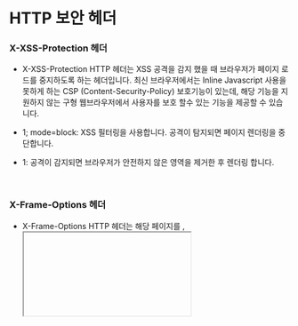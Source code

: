 # HTTP 보안 헤더

### X-XSS-Protection 헤더

- X-XSS-Protection HTTP 헤더는 XSS 공격을 감지 했을 때 브라우저가 페이지 로드를 중지하도록 하는 헤더입니다. 최신 브라우저에서는 Inline Javascript 사용을 못하게 하는 CSP (Content-Security-Policy) 보호기능이 있는데, 해당 기능을 지원하지 않는 구형 웹브라우저에서 사용자를 보호 할수 있는 기능을 제공할 수 있습니다.

- 1; mode=block: XSS 필터링을 사용합니다. 공격이 탐지되면 페이지 렌더링을 중단합니다.
- 1: 공격이 감지되면 브라우저가 안전하지 않은 영역을 제거한 후 렌더링 합니다.

<br />

### X-Frame-Options 헤더

- X-Frame-Options HTTP 헤더는 해당 페이지를 <frame>, <iframe>, <object> 에서 렌더링할 수 있는지 여부를 나타내는데 사용됩니다. 사이트 내 콘텐츠들이 다른 사이트에 포함되지 않도록 하여 Clickjacking 공격을 막기 위해 이 헤더를 사용합니다.

- deny: 어떠한 사이트에서도 frame 내의 src로 포함될 수 없습니다.
- sameorigin: 동일한 Origin을 가진 사이트 내 frame 에서는 보여질 수 있습니다.

<br />

### Strict-Transport-Security 헤더

- Strict-Transport-Security 헤더는 해당 사이트가 HTTPS를 통해서만 접근되어야 하며 향후 HTTP를 사용하여 사이트에 접근하려는 모든 시도는 자동으로 HTTPS로 변환되어야 함을 브라우저에 알리는데 사용됩니다.

- max-age=<expire-time>
  - HTTPS를 통해서만 사이트에 접근할 수 있음을 브라우저가 기억해야 하는 시간을 지정합니다.
  - 참고로 31536000 → 1년, 63072000 → 2년 입니다.

<br />

### X-Content-Type-Options 헤더

- X-Content-Type-Options HTTP 헤더는 서버가 Content-Type 헤더에서 선언한 MIME 타입을 따라야 하며 변경하면 안 된다는 것을 나타내는데 사용됩니다. MIME 타입이 의도적으로 설정되었음을 알려주어 MIME 타입 스니핑을 피할 수 있습니다.

- MIME 타입: MIME 타입은 내려받은 문서나 파일의 특성과 형식을 나타내게 됩니다. 브라우저들은 리소스를 내려받았을 때 해야 할 기본 동작이 무엇인지를 결정하기 위해 MIME 타입을 사용합니다. 예를 들어 text/csv, image/gif, image/x-icon (.ico 파일), application/pdf, application/vnd.openxmlformats-officedocument.spreadsheetml.sheet (.xlsx 파일) 같은 타입이 있습니다.

- MIME 타입 스니핑: MIME 타입이 불명확할 때 브라우저는 MIME 타입 스니핑하여 MIME 타입을 추론하게 됩니다. (Sniff: 코를 킁킁 거리다.) 이때 몇몇 MIME 타입을 실행 가능한 타입으로 읽을 때 보안 문제가 발생할 수 있기에 X-Content-Type-Options 헤더를 통해 브라우저에게 MIME 타입 스니핑을 하지 말라고 알려줄 수 있습니다.

<br />

- 출처
  - [X-XSS-Protection - HTTP|MDN](https://developer.mozilla.org/en-US/docs/Web/HTTP/Headers/X-XSS-Protection)
  - [X-Frame-Options - HTTP|MDN](https://developer.mozilla.org/en-US/docs/Web/HTTP/Headers/X-Frame-Options)
  - [Strict-Transport-Security - HTTP|MDN](https://developer.mozilla.org/en-US/docs/Web/HTTP/Headers/Strict-Transport-Security)
  - [X-Content-Type-Options - HTTP|MDN](https://developer.mozilla.org/en-US/docs/Web/HTTP/Headers/X-Content-Type-Options)
